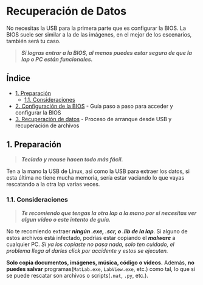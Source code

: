 # Recuperación de Datos

 No necesitas la USB para la primera parte que es configurar la BIOS. La BIOS suele ser similar a la de las imágenes, en el mejor de los escenarios, también será tu caso.

> ***Si logras entrar a la BIOS, al menos puedes estar segura de que la lap o PC están funcionales.***

## Índice

- [1. Preparación](#1-preparación)
  - [1.1. Consideraciones](#11-consideraciones)
- [2. Configuración de la BIOS](bios_setup.md) - Guía paso a paso para acceder y configurar la BIOS
- [3. Recuperación de datos](data_recovery.md) - Proceso de arranque desde USB y recuperación de archivos

## 1. Preparación

> ***Teclado y mouse hacen todo más fácil.*** 

Ten a la mano la USB de Linux, asi como la USB para extraer los datos, si esta última no tiene mucha memoria, sería estar vaciando lo que vayas rescatando a la otra lap varias veces.

### 1.1. Consideraciones 

> ***Te recomiendo que tengas la otra lap a la mano por si necesitas ver algun vídeo o este intento de guía.***

No te recomiendo extraer ***ningún .exe, .scr, o .lib de la lap***. Si alguno de estos archivos está infectado, podrías estar copiando el ***malware*** a cualquier PC. *Si ya los copiaste no pasa nada, solo ten cuidado, el problema llega al darles click por accidente y estos se ejecuten.*

**Solo copia documentos, imágenes, música, código o videos.** Además, **no puedes salvar** programas(`MatLab.exe`, `LabView.exe`, etc.) como tal, lo que sí se puede rescatar son archivos o scripts(`.mat`, `.py`, etc.).
